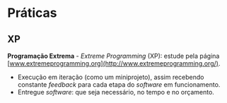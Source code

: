# Práticas

## XP

**Programação Extrema** - _Extreme Programming_ (XP): estude pela página [www.extremeprogramming.org](http://www.extremeprogramming.org/).

* Execução em iteração (como um miniprojeto), assim recebendo constante _feedback_ para cada etapa do _software_ em funcionamento.
* Entregue _software_: que seja necessário, no tempo e no orçamento.
